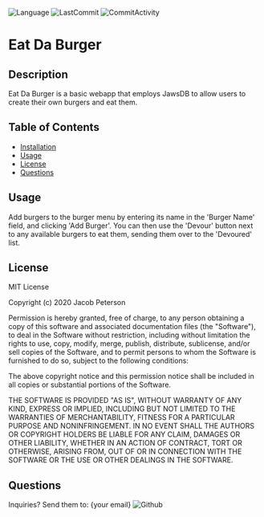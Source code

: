 ![Language](https://img.shields.io/badge/language-javascript-blue) ![LastCommit](https://img.shields.io/github/last-commit/Bounty556/EatDaBurger?style=flat-square) ![CommitActivity](https://img.shields.io/github/commit-activity/m/Bounty556/EatDaBurger)

# Eat Da Burger

## Description
Eat Da Burger is a basic webapp that employs JawsDB to allow users to create their own burgers and eat them.

## Table of Contents
- [Installation](#installation)
- [Usage](#usage)
- [License](#license)
- [Questions](#questions)

## Usage
Add burgers to the burger menu by entering its name in the 'Burger Name' field, and clicking 'Add Burger'. You can then use the 'Devour' button next to any available burgers to eat them, sending them over to the 'Devoured' list.

## License

MIT License

Copyright (c) 2020 Jacob Peterson

Permission is hereby granted, free of charge, to any person obtaining a copy
of this software and associated documentation files (the "Software"), to deal
in the Software without restriction, including without limitation the rights
to use, copy, modify, merge, publish, distribute, sublicense, and/or sell
copies of the Software, and to permit persons to whom the Software is
furnished to do so, subject to the following conditions:

The above copyright notice and this permission notice shall be included in all
copies or substantial portions of the Software.

THE SOFTWARE IS PROVIDED "AS IS", WITHOUT WARRANTY OF ANY KIND, EXPRESS OR
IMPLIED, INCLUDING BUT NOT LIMITED TO THE WARRANTIES OF MERCHANTABILITY,
FITNESS FOR A PARTICULAR PURPOSE AND NONINFRINGEMENT. IN NO EVENT SHALL THE
AUTHORS OR COPYRIGHT HOLDERS BE LIABLE FOR ANY CLAIM, DAMAGES OR OTHER
LIABILITY, WHETHER IN AN ACTION OF CONTRACT, TORT OR OTHERWISE, ARISING FROM,
OUT OF OR IN CONNECTION WITH THE SOFTWARE OR THE USE OR OTHER DEALINGS IN THE
SOFTWARE.

## Questions
Inquiries? Send them to: {your email} ![Github](https://avatars1.githubusercontent.com/u/12930451?v=4&s=32)
